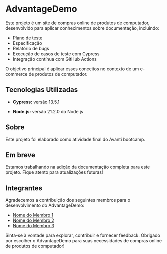 # AdvantageDemo

Este projeto é um site de compras online de produtos de computador, desenvolvido para aplicar conhecimentos sobre documentação, incluindo:

- Plano de teste
- Especificação
- Relatório de bugs
- Execução de casos de teste com Cypress
- Integração contínua com GitHub Actions

O objetivo principal é aplicar esses conceitos no contexto de um e-commerce de produtos de computador.


## Tecnologias Utilizadas

- **Cypress:** versão 13.5.1 

- **Node.js:**  versão 21.2.0 do Node.js 

## Sobre

Este projeto foi elaborado como atividade final do Avanti bootcamp.

## Em breve

Estamos trabalhando na adição da documentação completa para este projeto. Fique atento para atualizações futuras!

## Integrantes

Agradecemos a contribuição dos seguintes membros para o desenvolvimento do AdvantageDemo:

- [Nome do Membro 1](link-do-perfil-no-github)
- [Nome do Membro 2](link-do-perfil-no-github)
- [Nome do Membro 3](link-do-perfil-no-github)
  

Sinta-se à vontade para explorar, contribuir e fornecer feedback. Obrigado por escolher o AdvantageDemo para suas necessidades de compras online de produtos de computador!
